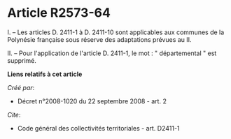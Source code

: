 # Article R2573-64

I. – Les articles D. 2411-1 à D. 2411-10 sont applicables aux communes de la Polynésie française sous réserve des adaptations
prévues au II.

II. – Pour l'application de l'article D. 2411-1, le mot : " départemental " est supprimé.

**Liens relatifs à cet article**

_Créé par_:

  - Décret n°2008-1020 du 22 septembre 2008 - art. 2

_Cite_:

  - Code général des collectivités territoriales - art. D2411-1
